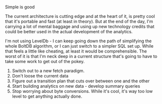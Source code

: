 Simple is good

The current architecture is cutting edge and at the heart of it, is pretty cool that it's portable and fast (at least in theory).  But at the end of the day, I'm carrying a lot of mental baggage and using up new technology credits that could be better used in the actual development of the analytics. 

I'm not using LevelDb - I can keep going down the path of simplifying the whole BoltDB algorithm, or I can just switch to a simpler SQL set up.  While that feels a little like cheating, at least it would be comprehensible.  The worst of it is that I'm neck deep in a current structure that's going to have to take some work to get out of the pokey.

1. Switch out to a new fetch paradigm.
2. Don't loose the current data
3. Figure out a transition plan that cuts over between one and the other
4. Start building analytics on new data - develop summary queries
5. Stop worrying about byte conversions.  While it's cool, it's way too low level to get anything actually done. 